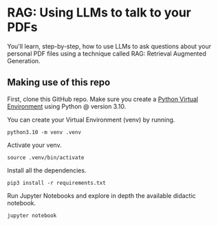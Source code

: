 # RAG: Using LLMs to talk to your PDFs

You'll learn, step-by-step, how to use LLMs to ask questions about your personal PDF files using a technique called RAG: Retrieval Augmented Generation.

## Making use of this repo

First, clone this GitHub repo. Make sure you create a [Python Virtual Environment](https://docs.python.org/3/library/venv.html) using Python @ version 3.10.

You can create your Virtual Environment (venv) by running.

```shell
python3.10 -m venv .venv
```

Activate your venv.

```shell
source .venv/bin/activate
```

Install all the dependencies.

```shell
pip3 install -r requirements.txt
```

Run Jupyter Notebooks and explore in depth the available didactic notebook.

```shell
jupyter notebook
```